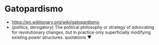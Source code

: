 # Gatopardismo

- https://en.wiktionary.org/wiki/gatopardismo
- (politics, derogatory) The political philosophy or strategy of advocating for revolutionary changes, but in practice only superficially modifying existing power structures. quotations ▼

